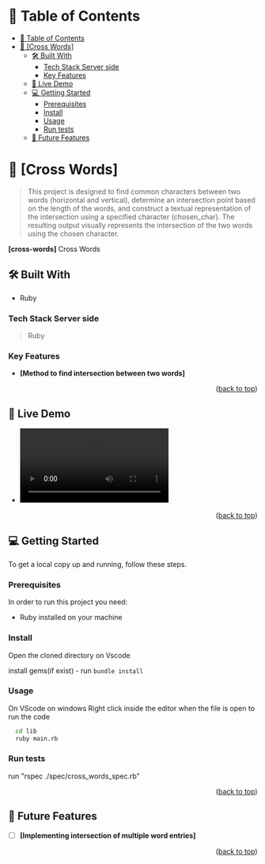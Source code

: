 <a name="readme-top"></a>

# 📗 Table of Contents

- [📗 Table of Contents](#-table-of-contents)
- [📖 \[Cross Words\] ](#-cross-words-)
  - [🛠 Built With ](#-built-with-)
    - [Tech Stack Server side](#tech-stack-server-side)
    - [Key Features ](#key-features-)
  - [🚀 Live Demo ](#-live-demo-)
  - [💻 Getting Started ](#-getting-started-)
    - [Prerequisites](#prerequisites)
    - [Install](#install)
    - [Usage](#usage)
    - [Run tests](#run-tests)
  - [🔭 Future Features ](#-future-features-)

<!-- PROJECT DESCRIPTION -->

# 📖 [Cross Words] <a name="about-project"></a>

> This project is designed to find common characters between two words (horizontal and vertical), determine an intersection point based on the length of the words, and construct a textual representation of the intersection using a specified character (chosen_char). The resulting output visually represents the intersection of the two words using the chosen character.

**[cross-words]** Cross Words
## 🛠 Built With <a name="built-with"></a>
- Ruby

### Tech Stack <a name="tech-stack">Server side</a>

> Ruby

<!-- Features -->

### Key Features <a name="key-features"></a>

- **[Method to find intersection between two words]**

<p align="right">(<a href="#readme-top">back to top</a>)</p>

<!-- LIVE DEMO -->

## 🚀 Live Demo <a name="live-demo"></a>

- ![Video](/cross_words_demo.mov)

<p align="right">(<a href="#readme-top">back to top</a>)</p>

<!-- GETTING STARTED -->

## 💻 Getting Started <a name="getting-started"></a>

To get a local copy up and running, follow these steps.

### Prerequisites

In order to run this project you need:
- Ruby installed on your machine

### Install

Open the cloned directory on Vscode

install gems(if exist) - run `bundle install`

### Usage

 On VScode on windows Right click inside the editor when the file is open to run the code

```sh
  cd lib
  ruby main.rb
```

### Run tests

run "rspec ./spec/cross_words_spec.rb"

<p align="right">(<a href="#readme-top">back to top</a>)</p>

<!-- FUTURE FEATURES -->

## 🔭 Future Features <a name="future-features"></a>

- [ ] **[Implementing intersection of multiple word entries]**

<p align="right">(<a href="#readme-top">back to top</a>)</p>